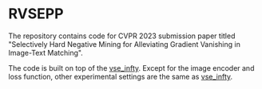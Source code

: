 # RVSEPP
The repository contains code for CVPR 2023 submission paper titled "Selectively Hard Negative Mining for Alleviating Gradient Vanishing in Image-Text Matching".

The code is built on top of the [vse_infty](https://github.com/woodfrog/vse_infty). Except for the image encoder and loss function, other experimental settings are the same as [vse_infty](https://github.com/woodfrog/vse_infty).
